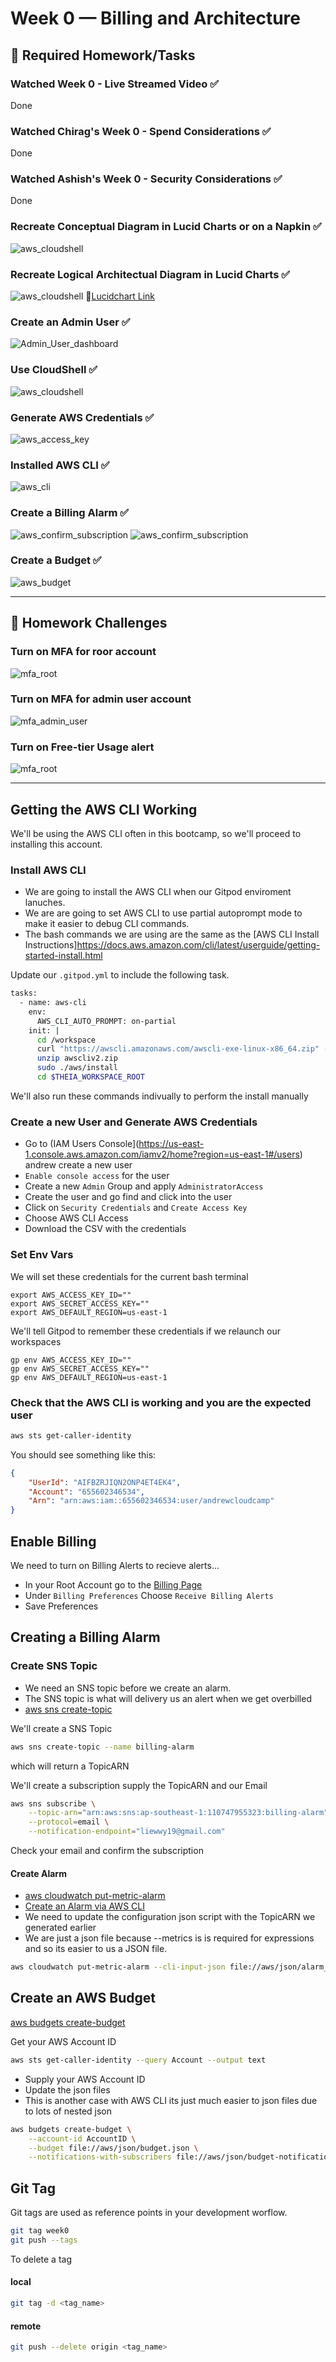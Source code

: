 # Week 0 — Billing and Architecture

## :pencil: Required Homework/Tasks

### Watched Week 0 - Live Streamed Video :white_check_mark:
Done

### Watched Chirag's Week 0 - Spend Considerations :white_check_mark:
Done

### Watched Ashish's Week 0 - Security Considerations :white_check_mark:
Done

### Recreate Conceptual Diagram in Lucid Charts or on a Napkin :white_check_mark:
![aws_cloudshell](../_docs/assets/week0/napkin_design.jpg)

### Recreate Logical Architectual Diagram in Lucid Charts :white_check_mark:
![aws_cloudshell](../_docs/assets/week0/CRUDDUR_lucidchart.png)
:link:[Lucidchart Link](https://lucid.app/lucidchart/46cefaa2-29cb-4260-a7c5-9c3959598a02/edit?viewport_loc=-137%2C47%2C1993%2C811%2C0_0&invitationId=inv_8196240e-2a89-4aec-9fc9-2dff1aceb8dd)

### Create an Admin User :white_check_mark:	 
![Admin_User_dashboard](../_docs/assets/week0/IAM_dashboard_Admin_User.png)

### Use CloudShell :white_check_mark:
![aws_cloudshell](../_docs/assets/week0/cloudshell.png)

### Generate AWS Credentials	:white_check_mark:
![aws_access_key](../_docs/assets/week0/aws_credentials.png)

### Installed AWS CLI	:white_check_mark:
![aws_cli](../_docs/assets/week0/gitpod_aws_cli.png)

### Create a Billing Alarm	:white_check_mark:
![aws_confirm_subscription](../_docs/assets/week0/confirm_subscription.png)
![aws_confirm_subscription](../_docs/assets/week0/billing_alarm.png)

### Create a Budget	:white_check_mark:
![aws_budget](../_docs/assets/week0/create_budget.png)

***

## :pencil: Homework Challenges

### Turn on MFA for roor account
![mfa_root](../_docs/assets/week0/root_mfa.png)

### Turn on MFA for admin user account
![mfa_admin_user](../_docs/assets/week0/admin_user_mfa.png)

### Turn on Free-tier Usage alert
![mfa_root](../_docs/assets/week0/freetier_usage_n_budget_alert_notification.png)

***

## Getting the AWS CLI Working

We'll be using the AWS CLI often in this bootcamp,
so we'll proceed to installing this account.


### Install AWS CLI

- We are going to install the AWS CLI when our Gitpod enviroment lanuches.
- We are are going to set AWS CLI to use partial autoprompt mode to make it easier to debug CLI commands.
- The bash commands we are using are the same as the [AWS CLI Install Instructions]https://docs.aws.amazon.com/cli/latest/userguide/getting-started-install.html


Update our `.gitpod.yml` to include the following task.

```sh
tasks:
  - name: aws-cli
    env:
      AWS_CLI_AUTO_PROMPT: on-partial
    init: |
      cd /workspace
      curl "https://awscli.amazonaws.com/awscli-exe-linux-x86_64.zip" -o "awscliv2.zip"
      unzip awscliv2.zip
      sudo ./aws/install
      cd $THEIA_WORKSPACE_ROOT
```

We'll also run these commands indivually to perform the install manually

### Create a new User and Generate AWS Credentials

- Go to (IAM Users Console](https://us-east-1.console.aws.amazon.com/iamv2/home?region=us-east-1#/users) andrew create a new user
- `Enable console access` for the user
- Create a new `Admin` Group and apply `AdministratorAccess`
- Create the user and go find and click into the user
- Click on `Security Credentials` and `Create Access Key`
- Choose AWS CLI Access
- Download the CSV with the credentials

### Set Env Vars

We will set these credentials for the current bash terminal
```
export AWS_ACCESS_KEY_ID=""
export AWS_SECRET_ACCESS_KEY=""
export AWS_DEFAULT_REGION=us-east-1
```

We'll tell Gitpod to remember these credentials if we relaunch our workspaces
```
gp env AWS_ACCESS_KEY_ID=""
gp env AWS_SECRET_ACCESS_KEY=""
gp env AWS_DEFAULT_REGION=us-east-1
```

### Check that the AWS CLI is working and you are the expected user

```sh
aws sts get-caller-identity
```

You should see something like this:
```json
{
    "UserId": "AIFBZRJIQN2ONP4ET4EK4",
    "Account": "655602346534",
    "Arn": "arn:aws:iam::655602346534:user/andrewcloudcamp"
}
```

## Enable Billing 

We need to turn on Billing Alerts to recieve alerts...


- In your Root Account go to the [Billing Page](https://console.aws.amazon.com/billing/)
- Under `Billing Preferences` Choose `Receive Billing Alerts`
- Save Preferences


## Creating a Billing Alarm

### Create SNS Topic

- We need an SNS topic before we create an alarm.
- The SNS topic is what will delivery us an alert when we get overbilled
- [aws sns create-topic](https://docs.aws.amazon.com/cli/latest/reference/sns/create-topic.html)

We'll create a SNS Topic
```sh
aws sns create-topic --name billing-alarm
```
which will return a TopicARN

We'll create a subscription supply the TopicARN and our Email
```sh
aws sns subscribe \
    --topic-arn="arn:aws:sns:ap-southeast-1:110747955323:billing-alarm" \
    --protocol=email \
    --notification-endpoint="liewwy19@gmail.com"
```

Check your email and confirm the subscription

#### Create Alarm

- [aws cloudwatch put-metric-alarm](https://docs.aws.amazon.com/cli/latest/reference/cloudwatch/put-metric-alarm.html)
- [Create an Alarm via AWS CLI](https://aws.amazon.com/premiumsupport/knowledge-center/cloudwatch-estimatedcharges-alarm/)
- We need to update the configuration json script with the TopicARN we generated earlier
- We are just a json file because --metrics is is required for expressions and so its easier to us a JSON file.

```sh
aws cloudwatch put-metric-alarm --cli-input-json file://aws/json/alarm_config.json
```

## Create an AWS Budget

[aws budgets create-budget](https://docs.aws.amazon.com/cli/latest/reference/budgets/create-budget.html)

Get your AWS Account ID
```sh
aws sts get-caller-identity --query Account --output text
```

- Supply your AWS Account ID
- Update the json files
- This is another case with AWS CLI its just much easier to json files due to lots of nested json

```sh
aws budgets create-budget \
    --account-id AccountID \
    --budget file://aws/json/budget.json \
    --notifications-with-subscribers file://aws/json/budget-notifications-with-subscribers.json
```

## Git Tag

Git tags are used as reference points in your development worflow.

```sh
git tag week0
git push --tags
```

To delete a tag

#### local
```sh
git tag -d <tag_name>
```

#### remote
```sh
git push --delete origin <tag_name>
```
